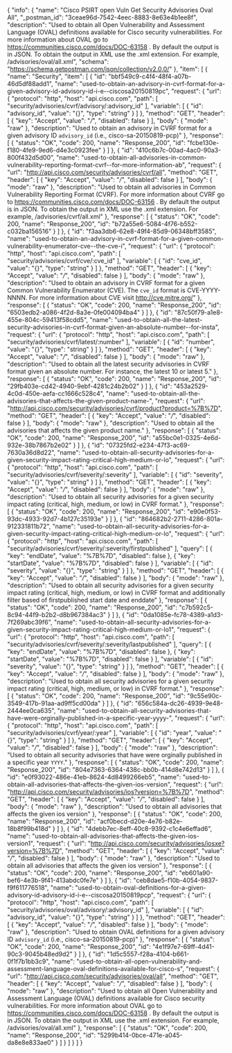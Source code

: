 {
  "info": {
    "name": "Cisco PSIRT open Vuln Get Security Advisories Oval All",
    "_postman_id": "3ceae96d-7542-4eec-8883-8e63e4b1ee8f",
    "description": "Used to obtain all Open Vulnerability and Assessment Language (OVAL) definitions available for Cisco security vulnerabilities. For more information about OVAL go to https://communities.cisco.com/docs/DOC-63158 . By default the output is in JSON. To obtain the output in XML use the .xml extension. For example, /advisories/oval/all.xml",
    "schema": "https://schema.getpostman.com/json/collection/v2.0.0/"
  },
  "item": [
    {
      "name": "Security",
      "item": [
        {
          "id": "bbf549c9-c4f4-48f4-a07b-46d5df88add1",
          "name": "used-to-obtain-an-advisory-in-cvrf-format-for-a-given-advisory-id-advisory-id-i-e--ciscosa20150819pc",
          "request": {
            "url": {
              "protocol": "http",
              "host": "api.cisco.com",
              "path": [
                "security/advisories/cvrf/advisory/:advisory_id"
              ],
              "variable": [
                {
                  "id": "advisory_id",
                  "value": "{}",
                  "type": "string"
                }
              ]
            },
            "method": "GET",
            "header": [
              {
                "key": "Accept",
                "value": "*/*",
                "disabled": false
              }
            ],
            "body": {
              "mode": "raw"
            },
            "description": "Used to obtain an advisory in CVRF format for a given advisory ID `advisory_id` (i.e., cisco-sa-20150819-pcp)"
          },
          "response": [
            {
              "status": "OK",
              "code": 200,
              "name": "Response_200",
              "id": "fcbe130e-f180-4fe9-9ed6-d4e3c0923fee"
            }
          ]
        },
        {
          "id": "410c6b7c-00ad-4ac0-90a3-800f432d5d00",
          "name": "used-to-obtain-all-advisories-in-common-vulnerability-reporting-format-cvrf--for-more-information-ab",
          "request": {
            "url": "http://api.cisco.com/security/advisories/cvrf/all",
            "method": "GET",
            "header": [
              {
                "key": "Accept",
                "value": "*/*",
                "disabled": false
              }
            ],
            "body": {
              "mode": "raw"
            },
            "description": "Used to obtain all advisories in Common Vulnerability Reporting Format (CVRF). For more information about CVRF go to https://communities.cisco.com/docs/DOC-63156 . By default the output is in JSON. To obtain the output in XML use the .xml extension. For example, /advisories/cvrf/all.xml"
          },
          "response": [
            {
              "status": "OK",
              "code": 200,
              "name": "Response_200",
              "id": "b72a55e6-5084-4f76-b552-c032ba156516"
            }
          ]
        },
        {
          "id": "f3aa3db6-62e8-49f4-85d9-06348bff3585",
          "name": "used-to-obtain-an-advisory-in-cvrf-format-for-a-given-common-vulnerability-enumerator-cve--the-cve-i",
          "request": {
            "url": {
              "protocol": "http",
              "host": "api.cisco.com",
              "path": [
                "security/advisories/cvrf/cve/:cve_id"
              ],
              "variable": [
                {
                  "id": "cve_id",
                  "value": "{}",
                  "type": "string"
                }
              ]
            },
            "method": "GET",
            "header": [
              {
                "key": "Accept",
                "value": "*/*",
                "disabled": false
              }
            ],
            "body": {
              "mode": "raw"
            },
            "description": "Used to obtain an advisory in CVRF format for a given Common Vulnerability Enumerator (CVE). The `cve_id` format is CVE-YYYY-NNNN. For more information about CVE visit http://cve.mitre.org/"
          },
          "response": [
            {
              "status": "OK",
              "code": 200,
              "name": "Response_200",
              "id": "6503edb2-a086-4f2d-8a3e-0fe004094ba4"
            }
          ]
        },
        {
          "id": "87c50f79-a1e8-455e-804c-59413f58cdd5",
          "name": "used-to-obtain-all-the-latest-security-advisories-in-cvrf-format-given-an-absolute-number--for-insta",
          "request": {
            "url": {
              "protocol": "http",
              "host": "api.cisco.com",
              "path": [
                "security/advisories/cvrf/latest/:number"
              ],
              "variable": [
                {
                  "id": "number",
                  "value": "{}",
                  "type": "string"
                }
              ]
            },
            "method": "GET",
            "header": [
              {
                "key": "Accept",
                "value": "*/*",
                "disabled": false
              }
            ],
            "body": {
              "mode": "raw"
            },
            "description": "Used to obtain all the latest security advisories in CVRF format given an absolute number. For instance, the latest 10 or latest 5."
          },
          "response": [
            {
              "status": "OK",
              "code": 200,
              "name": "Response_200",
              "id": "29fb403e-cd42-4940-9ebf-4281c24b2b02"
            }
          ]
        },
        {
          "id": "453a2529-4c0d-450e-aefa-cc1666c528c4",
          "name": "used-to-obtain-all-the-advisories-that-affects-the-given-product-name-",
          "request": {
            "url": "http://api.cisco.com/security/advisories/cvrf/product?product=%7B%7D",
            "method": "GET",
            "header": [
              {
                "key": "Accept",
                "value": "*/*",
                "disabled": false
              }
            ],
            "body": {
              "mode": "raw"
            },
            "description": "Used to obtain all the advisories that affects the given product name."
          },
          "response": [
            {
              "status": "OK",
              "code": 200,
              "name": "Response_200",
              "id": "a55bc0e1-0325-4e6d-932e-38b7867b2e02"
            }
          ]
        },
        {
          "id": "07325fd2-e234-47f3-ac69-7630a36d8d22",
          "name": "used-to-obtain-all-security-advisories-for-a-given-security-impact-rating-critical-high-medium-or-lo",
          "request": {
            "url": {
              "protocol": "http",
              "host": "api.cisco.com",
              "path": [
                "security/advisories/cvrf/severity/:severity"
              ],
              "variable": [
                {
                  "id": "severity",
                  "value": "{}",
                  "type": "string"
                }
              ]
            },
            "method": "GET",
            "header": [
              {
                "key": "Accept",
                "value": "*/*",
                "disabled": false
              }
            ],
            "body": {
              "mode": "raw"
            },
            "description": "Used to obtain all security advisories for a given security impact rating (critical, high, medium, or low) in CVRF format."
          },
          "response": [
            {
              "status": "OK",
              "code": 200,
              "name": "Response_200",
              "id": "e90e0f53-93dc-4933-92d7-4b127c35193e"
            }
          ]
        },
        {
          "id": "864682b2-2711-4286-801a-912331811b72",
          "name": "used-to-obtain-all-security-advisories-for-a-given-security-impact-rating-critical-high-medium-or-lo",
          "request": {
            "url": {
              "protocol": "http",
              "host": "api.cisco.com",
              "path": [
                "security/advisories/cvrf/severity/:severity/firstpublished"
              ],
              "query": [
                {
                  "key": "endDate",
                  "value": "%7B%7D",
                  "disabled": false
                },
                {
                  "key": "startDate",
                  "value": "%7B%7D",
                  "disabled": false
                }
              ],
              "variable": [
                {
                  "id": "severity",
                  "value": "{}",
                  "type": "string"
                }
              ]
            },
            "method": "GET",
            "header": [
              {
                "key": "Accept",
                "value": "*/*",
                "disabled": false
              }
            ],
            "body": {
              "mode": "raw"
            },
            "description": "Used to obtain all security advisories for a given security impact rating (critical, high, medium, or low) in CVRF format and additionally filter based of firstpublished start date and enddate"
          },
          "response": [
            {
              "status": "OK",
              "code": 200,
              "name": "Response_200",
              "id": "c7b592c5-8c94-44f9-b2b2-d8b967384ac3"
            }
          ]
        },
        {
          "id": "0da1085e-fc78-4389-a1d3-7f269abc39f6",
          "name": "used-to-obtain-all-security-advisories-for-a-given-security-impact-rating-critical-high-medium-or-lo1",
          "request": {
            "url": {
              "protocol": "http",
              "host": "api.cisco.com",
              "path": [
                "security/advisories/cvrf/severity/:severity/lastpublished"
              ],
              "query": [
                {
                  "key": "endDate",
                  "value": "%7B%7D",
                  "disabled": false
                },
                {
                  "key": "startDate",
                  "value": "%7B%7D",
                  "disabled": false
                }
              ],
              "variable": [
                {
                  "id": "severity",
                  "value": "{}",
                  "type": "string"
                }
              ]
            },
            "method": "GET",
            "header": [
              {
                "key": "Accept",
                "value": "*/*",
                "disabled": false
              }
            ],
            "body": {
              "mode": "raw"
            },
            "description": "Used to obtain all security advisories for a given security impact rating (critical, high, medium, or low) in CVRF format."
          },
          "response": [
            {
              "status": "OK",
              "code": 200,
              "name": "Response_200",
              "id": "9c55e90c-3549-417b-91aa-ad9ff5cd00da"
            }
          ]
        },
        {
          "id": "656c584a-dc26-4939-9e48-2444ee0ca635",
          "name": "used-to-obtain-all-security-advisories-that-have-were-orginally-published-in-a-specific-year-yyyy-",
          "request": {
            "url": {
              "protocol": "http",
              "host": "api.cisco.com",
              "path": [
                "security/advisories/cvrf/year/:year"
              ],
              "variable": [
                {
                  "id": "year",
                  "value": "{}",
                  "type": "string"
                }
              ]
            },
            "method": "GET",
            "header": [
              {
                "key": "Accept",
                "value": "*/*",
                "disabled": false
              }
            ],
            "body": {
              "mode": "raw"
            },
            "description": "Used to obtain all security advisories that have were orginally published in a specific year `YYYY`."
          },
          "response": [
            {
              "status": "OK",
              "code": 200,
              "name": "Response_200",
              "id": "804e7363-6364-438c-bb0b-414d8e742d13"
            }
          ]
        },
        {
          "id": "e0f93022-486e-41eb-8624-4d8499266eb5",
          "name": "used-to-obtain-all-advisories-that-affects-the-given-ios-version",
          "request": {
            "url": "http://api.cisco.com/security/advisories/ios?version=%7B%7D",
            "method": "GET",
            "header": [
              {
                "key": "Accept",
                "value": "*/*",
                "disabled": false
              }
            ],
            "body": {
              "mode": "raw"
            },
            "description": "Used to obtain all advisories that affects the given ios version"
          },
          "response": [
            {
              "status": "OK",
              "code": 200,
              "name": "Response_200",
              "id": "acf0becd-d20e-4e76-b82e-18b8f99b418d"
            }
          ]
        },
        {
          "id": "4debb7ec-8eff-40c8-9392-c1c4e6effad6",
          "name": "used-to-obtain-all-advisories-that-affects-the-given-ios-version1",
          "request": {
            "url": "http://api.cisco.com/security/advisories/iosxe?version=%7B%7D",
            "method": "GET",
            "header": [
              {
                "key": "Accept",
                "value": "*/*",
                "disabled": false
              }
            ],
            "body": {
              "mode": "raw"
            },
            "description": "Used to obtain all advisories that affects the given ios version"
          },
          "response": [
            {
              "status": "OK",
              "code": 200,
              "name": "Response_200",
              "id": "eb601a90-bef6-4e3b-9f41-413abdc0fe7e"
            }
          ]
        },
        {
          "id": "ceb8dae5-f10b-4054-9837-f9f611776518",
          "name": "used-to-obtain-oval-definitions-for-a-given-advisory-id-advisory-id-i-e--ciscosa20150819pcp",
          "request": {
            "url": {
              "protocol": "http",
              "host": "api.cisco.com",
              "path": [
                "security/advisories/oval/advisory/:advisory_id"
              ],
              "variable": [
                {
                  "id": "advisory_id",
                  "value": "{}",
                  "type": "string"
                }
              ]
            },
            "method": "GET",
            "header": [
              {
                "key": "Accept",
                "value": "*/*",
                "disabled": false
              }
            ],
            "body": {
              "mode": "raw"
            },
            "description": "Used to obtain OVAL definitions for a given advisory ID `advisory_id` (i.e., cisco-sa-20150819-pcp)"
          },
          "response": [
            {
              "status": "OK",
              "code": 200,
              "name": "Response_200",
              "id": "4e1f97e7-69ff-4d41-90c3-9045b48ed9d2"
            }
          ]
        },
        {
          "id": "1d5c5557-f28a-4104-b661-0f1f7b1bb3c9",
          "name": "used-to-obtain-all-open-vulnerability-and-assessment-language-oval-definitions-available-for-cisco-s",
          "request": {
            "url": "http://api.cisco.com/security/advisories/oval/all",
            "method": "GET",
            "header": [
              {
                "key": "Accept",
                "value": "*/*",
                "disabled": false
              }
            ],
            "body": {
              "mode": "raw"
            },
            "description": "Used to obtain all Open Vulnerability and Assessment Language (OVAL) definitions available for Cisco security vulnerabilities. For more information about OVAL go to https://communities.cisco.com/docs/DOC-63158 . By default the output is in JSON. To obtain the output in XML use the .xml extension. For example, /advisories/oval/all.xml"
          },
          "response": [
            {
              "status": "OK",
              "code": 200,
              "name": "Response_200",
              "id": "5299b414-0bce-471e-a045-da8e8e833ae0"
            }
          ]
        }
      ]
    }
  ]
}
